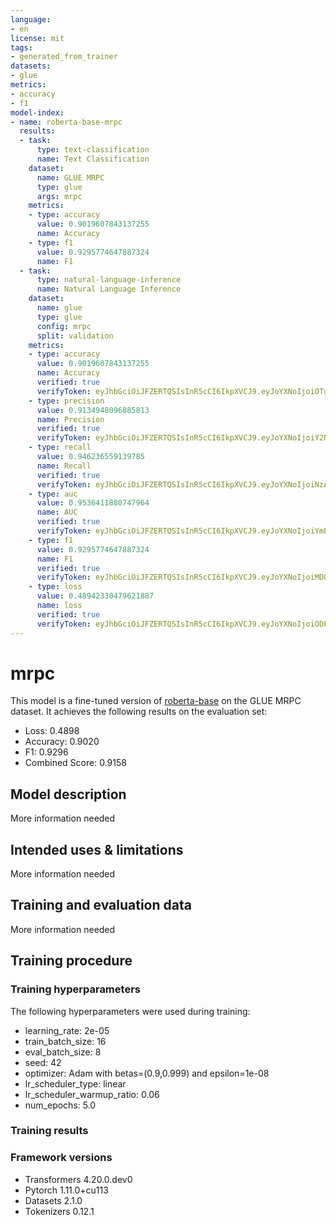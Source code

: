 ```yaml
---
language:
- en
license: mit
tags:
- generated_from_trainer
datasets:
- glue
metrics:
- accuracy
- f1
model-index:
- name: roberta-base-mrpc
  results:
  - task:
      type: text-classification
      name: Text Classification
    dataset:
      name: GLUE MRPC
      type: glue
      args: mrpc
    metrics:
    - type: accuracy
      value: 0.9019607843137255
      name: Accuracy
    - type: f1
      value: 0.9295774647887324
      name: F1
  - task:
      type: natural-language-inference
      name: Natural Language Inference
    dataset:
      name: glue
      type: glue
      config: mrpc
      split: validation
    metrics:
    - type: accuracy
      value: 0.9019607843137255
      name: Accuracy
      verified: true
      verifyToken: eyJhbGciOiJFZERTQSIsInR5cCI6IkpXVCJ9.eyJoYXNoIjoiOTgxMmY3ZTkyZmYyZTJhZjQzNzkxYWRhMzRkNjQ4MDU3NmRhNzJmNDUwMmI5NWQyYTQ1ODRmMGVhOGI3NzMxZCIsInZlcnNpb24iOjF9.E6AhJwh_S4LfzhJjvlUzGWDmJYzxwbzL0IKqIIiNhFGg-_N5G9_VJAgqiQz-6i9xGHB2fJM-G5XinjHRk4SeBA
    - type: precision
      value: 0.9134948096885813
      name: Precision
      verified: true
      verifyToken: eyJhbGciOiJFZERTQSIsInR5cCI6IkpXVCJ9.eyJoYXNoIjoiY2NmZThjNDI0YThmMzE4MjdhNjM3OTFmYzAwNzY4ZTM4ZDc4ZDA3NTYzYWRhNTdlNWMyZWI1NTMwZmFhNzQ5NyIsInZlcnNpb24iOjF9.nOkbqzXVD3r9LrIePn7o9Ny8_GiPoSBskCx3ey3Hrexrx00Gj6B9wkVvc8EcV5bAsBTeAJSeqO7ncS_-WJjlCQ
    - type: recall
      value: 0.946236559139785
      name: Recall
      verified: true
      verifyToken: eyJhbGciOiJFZERTQSIsInR5cCI6IkpXVCJ9.eyJoYXNoIjoiNzA2NDgzYTkzMTY4ZDQxYTdlZmM2ODY4YzM4N2E0ODk0YzRkNDI3YTFhMGIwNDZhNTI0MmIyNGU0YmFlMzRjYyIsInZlcnNpb24iOjF9.jNL0IQk6XnUd6zFfHwTSL41Ax35OdoE8xQA-2PqEFs9UtT2O9fo6cZyXDln6QPMGHOlwNgPp_PX6mLrmDHN6Cw
    - type: auc
      value: 0.9536411880747964
      name: AUC
      verified: true
      verifyToken: eyJhbGciOiJFZERTQSIsInR5cCI6IkpXVCJ9.eyJoYXNoIjoiYmE0ZWZlNGFkMzdhNTdjZjY0NDkzNDZhOTJmY2Q1MWU4MTc3NGMwYmRjNTlkMTZjOTBiNjIwOTUzZWZhZTcwNSIsInZlcnNpb24iOjF9.ZVekwshvwAi8K6gYJmKEDk8riyiOqDhsfzbSxXa-AWKvREksbNtsDo_u6iOEYImGLbcEFfgesDE-cBnEsmMdAg
    - type: f1
      value: 0.9295774647887324
      name: F1
      verified: true
      verifyToken: eyJhbGciOiJFZERTQSIsInR5cCI6IkpXVCJ9.eyJoYXNoIjoiMDQwMmE1Y2FhMGE4M2Q5YjU3NTAyZTljZWQ5ODRkMGEyZmI4M2FhNDJjYjlkMzllMzU5NDQ1ZWI2YjNiNmM0OCIsInZlcnNpb24iOjF9.a2jDnaSZhCJ_3f1rBJ8mXfyLCRR6Y9tYb_Hayi00NPWrejDML8Bc-LoobxlPdbd8x8LVJ2vOWhbH5LP4J9kOBg
    - type: loss
      value: 0.48942330479621887
      name: loss
      verified: true
      verifyToken: eyJhbGciOiJFZERTQSIsInR5cCI6IkpXVCJ9.eyJoYXNoIjoiODFkMWQ5NTQ0ODMwNjQ2MzcyODA1ODlhZGUzNTg4NjE2M2U5MmIzYjQ3NzgxNTQyZDkyMGNiM2ZhYzc4ZGY0MSIsInZlcnNpb24iOjF9.K6fAIi21ZNtOqKS5c9jlO7kXISNHb0DD4pzdgLsESVjjOYxqS4C9f_OBJjIV-KtuwQGbi3yNC5Y4jTWk2HvNCQ
---
```


<!-- This model card has been generated automatically according to the information the Trainer had access to. You
should probably proofread and complete it, then remove this comment. -->

# mrpc

This model is a fine-tuned version of [roberta-base](https://huggingface.co/roberta-base) on the GLUE MRPC dataset.
It achieves the following results on the evaluation set:
- Loss: 0.4898
- Accuracy: 0.9020
- F1: 0.9296
- Combined Score: 0.9158

## Model description

More information needed

## Intended uses & limitations

More information needed

## Training and evaluation data

More information needed

## Training procedure

### Training hyperparameters

The following hyperparameters were used during training:
- learning_rate: 2e-05
- train_batch_size: 16
- eval_batch_size: 8
- seed: 42
- optimizer: Adam with betas=(0.9,0.999) and epsilon=1e-08
- lr_scheduler_type: linear
- lr_scheduler_warmup_ratio: 0.06
- num_epochs: 5.0

### Training results



### Framework versions

- Transformers 4.20.0.dev0
- Pytorch 1.11.0+cu113
- Datasets 2.1.0
- Tokenizers 0.12.1
